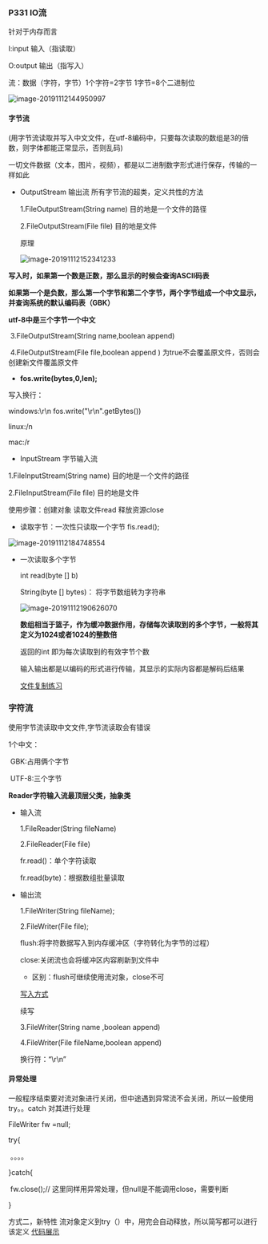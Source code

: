 ### P331 IO流   

针对于内存而言

I:input 输入（指读取）

O:output 输出（指写入）

流：数据（字符，字节）1个字符=2字节  1字节=8个二进制位

![image-20191112144950997](C:\Users\Administrator\AppData\Roaming\Typora\typora-user-images\image-20191112144950997.png)

#### 字节流  

(用字节流读取并写入中文文件，在utf-8编码中，只要每次读取的数组是3的倍数，则字体都能正常显示，否则乱码)

一切文件数据（文本，图片，视频），都是以二进制数字形式进行保存，传输的一样如此

* OutputStream  输出流  所有字节流的超类，定义共性的方法

  1.FileOutputStream(String name)  目的地是一个文件的路径

  2.FileOutputStream(File file)  目的地是文件  

  原理

  ![image-20191112152341233](C:\Users\Administrator\AppData\Roaming\Typora\typora-user-images\image-20191112152341233.png)

**写入时，如果第一个数是正数，那么显示的时候会查询ASCII码表**

**如果第一个是负数，那么第一个字节和第二个字节，两个字节组成一个中文显示，并查询系统的默认编码表（GBK）**

**utf-8中是三个字节一个中文**

​	3.FileOutputStream(String name,boolean append) 

​	4.FileOutputStream(File file,boolean append )  为true不会覆盖原文件，否则会创建新文件覆盖原文件

*   **fos.write(bytes,0,len);**

写入换行：

windows:\r\n          fos.write("\r\n".getBytes())

linux:/n

mac:/r

* InputStream  字节输入流

1.FileInputStream(String name)  目的地是一个文件的路径

2.FileInputStream(File file)  目的地是文件  

使用步骤：创建对象     读取文件read   释放资源close

* 读取字节：一次性只读取一个字节 fis.read();

![image-20191112184748554](C:\Users\Administrator\AppData\Roaming\Typora\typora-user-images\image-20191112184748554.png)

* 一次读取多个字节

  int read(byte [] b)

  String(byte [] bytes)： 将字节数组转为字符串

  ![image-20191112190626070](C:\Users\Administrator\AppData\Roaming\Typora\typora-user-images\image-20191112190626070.png)

  **数组相当于篮子，作为缓冲数据作用，存储每次读取到的多个字节，一般将其定义为1024或者1024的整数倍**

  返回的int 即为每次读取到的有效字节个数

  输入输出都是以编码的形式进行传输，其显示的实际内容都是解码后结果

  [文件复制练习](E:\YangChengCan\Learning\Java学习\代码\base-code\day04-code\src\com\yangcc\IO\InputStream\Demo03InputStreamCopy.java)

### 字符流   

使用字节流读取中文文件,字节流读取会有错误



1个中文：

​			GBK:占用俩个字节

​			UTF-8:三个字节

**Reader字符输入流最顶层父类，抽象类**

* 输入流

  1.FileReader(String fileName)

  2.FileReader(File file)

  fr.read()：单个字符读取

  fr.read(byte)：根据数组批量读取

* 输出流

  1.FileWriter(String fileName);

  2.FileWriter(File file);

  flush:将字符数据写入到内存缓冲区（字符转化为字节的过程）

  close:关闭流也会将缓冲区内容刷新到文件中

  * 区别：flush可继续使用流对象，close不可

  [写入方式](E:\YangChengCan\Learning\Java学习\代码\base-code\day04-code\src\com\yangcc\IO\Writer\Demo02FileWriter.java)

  续写

  3.FileWriter(String name ,boolean append)

  4.FileWriter(File fileName,boolean append)

  换行符：“\r\n”

#### 异常处理

一般程序结束要对流对象进行关闭，但中途遇到异常流不会关闭，所以一般使用try。。catch 对其进行处理

FileWriter fw =null;

try{

​	。。。。

}catch{

​	fw.close();// 这里同样用异常处理，但null是不能调用close，需要判断

}

方式二，新特性  流对象定义到try（）中，用完会自动释放，所以简写都可以进行该定义  [代码展示](E:\YangChengCan\Learning\Java学习\代码\base-code\day04-code\src\com\yangcc\IO\Excpetion\Demo01Exception.java)





















